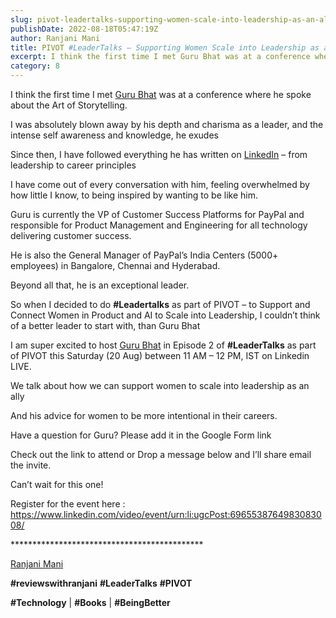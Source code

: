 ```yaml
---
slug: pivot-leadertalks-supporting-women-scale-into-leadership-as-an-ally-ft-guru-bhat
publishDate: 2022-08-18T05:47:19Z
author: Ranjani Mani
title: PIVOT #LeaderTalks – Supporting Women Scale into Leadership as an Ally ft Guru Bhat 
excerpt: I think the first time I met Guru Bhat was at a conference where he spoke about the Art of Storytelling. I was absolutely blown away by his depth and charisma as a leader, and the intense self awareness and knowledge, he exudes Since then, I have followed everything he has written on LinkedIn –  ... 
category: 8
---
```


I think the first time I met [Guru Bhat](https://www.linkedin.com/feed/#) was at a conference where he spoke about the Art of Storytelling.

I was absolutely blown away by his depth and charisma as a leader, and the intense self awareness and knowledge, he exudes

Since then, I have followed everything he has written on [LinkedIn](https://www.linkedin.com/feed/#) – from leadership to career principles

I have come out of every conversation with him, feeling overwhelmed by how little I know, to being inspired by wanting to be like him.

Guru is currently the VP of Customer Success Platforms for PayPal and responsible for Product Management and Engineering for all technology delivering customer success. 

He is also the General Manager of PayPal’s India Centers (5000+ employees) in Bangalore, Chennai and Hyderabad.

Beyond all that, he is an exceptional leader.

So when I decided to do **#Leadertalks** as part of PIVOT – to Support and Connect Women in Product and AI to Scale into Leadership, I couldn’t think of a better leader to start with, than Guru Bhat

I am super excited to host [Guru Bhat](https://www.linkedin.com/feed/#) in Episode 2 of **#LeaderTalks** as part of PIVOT this Saturday (20 Aug) between 11 AM – 12 PM, IST on Linkedin LIVE.

We talk about how we can support women to scale into leadership as an ally

And his advice for women to be more intentional in their careers.

Have a question for Guru? Please add it in the Google Form link

Check out the link to attend or Drop a message below and I’ll share email the invite.

Can’t wait for this one!

Register for the event here : <https://www.linkedin.com/video/event/urn:li:ugcPost:6965538764983083008/>

\*\*\*\*\*\*\*\*\*\*\*\*\*\*\*\*\*\*\*\*\*\*\*\*\*\*\*\*\*\*\*\*\*\*\*\*\*\*\*\*\*\*\*\*

[Ranjani Mani](https://www.linkedin.com/feed/#)

**#reviewswithranjani** **#LeaderTalks** **#PIVOT**

**#Technology** | **#Books** | **#BeingBetter**